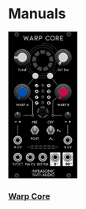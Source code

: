# Manuals

<div float="left">
    <div>
    <img src="WarpCore/res/warp-core.png" width="140">
    <h3><a href="WarpCore/WarpCore.md">Warp Core</a></h3>
    </div>
</div>